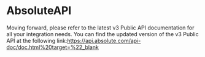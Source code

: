 # AbsoluteAPI
Moving forward, please refer to the latest v3 Public API documentation for all your integration needs.
You can find the updated version of the v3 Public API at the following link:https://api.absolute.com/api-doc/doc.html%20target=%22_blank

